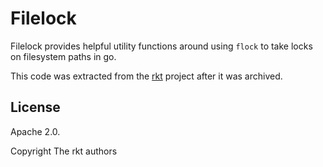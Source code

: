 # Filelock

Filelock provides helpful utility functions around using `flock` to take locks
on filesystem paths in go.

This code was extracted from the [rkt](https://github.com/rkt/rkt) project
after it was archived.

## License

Apache 2.0.

Copyright The rkt authors
